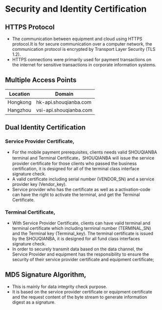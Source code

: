 # Security and Identity Certification

## HTTPS Protocol
- The communication between equipment and cloud using HTTPS protocol.It is for secure communication over a computer network, the communication protocol is encrypted by Transport Layer Security (TLS 1.2).
- HTTPS connections were primarily used for payment transactions on the internet for sensitive transactions in corporate information systems.
<!--## OCSP Stapling
- OCSP stapling, formally known as the TLS Certificate Status Request extension, is an alternative approach to the Online Certificate Status Protocol (OCSP) for checking the revocation status of X.509 digital certificates.[1] It allows the presenter of a certificate to bear the resource cost involved in providing OCSP responses by appending ("stapling") a time-stamped OCSP response signed by the CA to the initial TLS handshake, eliminating the need for clients to contact the CA.
- OCSP stapling is designed to reduce the cost of an OCSP validation, both for the client and the OCSP responder, especially for those big traffic scenario.-->

## Multiple Access Points
| Location      | Domain        | 
| ------------- | ------------- | 
| Hongkong  | hk-api.shouqianba.com | 
| Hangzhou  | vsi-api.shouqianba.com | 

## Dual Identity Certification
### Service Provider Certificate,
- For the mobile payment prerequisites, clients needs valid SHOUQIANBA terminal and Terminal Certificate，SHOUQIANBA will issue the service provider certificate for those clients who passed the business certification, it is designed for all of the terminal class interface signature check.
- A valid certificate including serial number (VENDOR_SN) and a service provider key (Vendor_key).
- Service provider who has the certificate as well as a activation-code can have the right to activate the terminal, and get the Terminal Certificate.

### Terminal Certificate,
- With Service Provider Certificate, clients can have valid terminal and terminal certificate which including terminal number (TERMINAL_SN) and the Terminal key (Terminal_key).
The terminal certificate is issued by the SHOUQIANBA, it is designed for all fund class interfaces signature check.
- In order to securely transmit data based on the data channel, the Service Provider and equipment has the responsibility to ensure the security of their service provider certificate and equipment certificate;

## MD5 Signature Algorithm,
- This is mainly for data integrity check purpose.
- It is based on the service provider certificate or equipment certificate and the request content of the byte stream to generate information digest as a signature.
